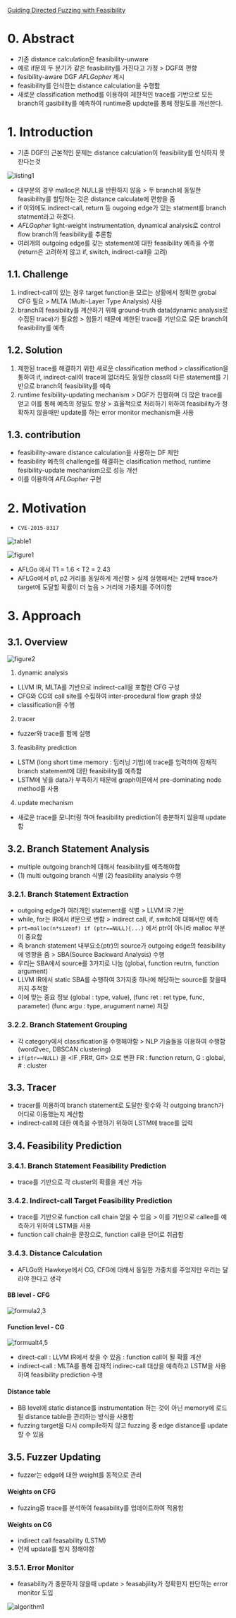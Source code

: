 [Guiding Directed Fuzzing with Feasibility](https://ieeexplore.ieee.org/stamp/stamp.jsp?tp=&arnumber=10190644)
# 0. Abstract
- 기존 distance calculation은 feasibility-unware
- 예로 if문의 두 분기가 같은 feasibility를 가진다고 가정 > DGF의 편향
- fesibility-aware DGF *AFLGopher* 제시
- feasibility를 인식한는 distance calculation을 수행함
- 새로운 classification method를 이용하여 제한적인 trace를 기반으로 모든 branch의 gasibility를 예측하여 runtime중 updqte를 통해 정밀도를 개선한다.
# 1. Introduction
- 기존 DGF의 근본적인 문제는 distance calculation이 feasibility를 인식하지 못한다는것

![listing1](../image/14_listing1.png)

- 대부분의 경우 malloc은 NULL을 반환하지 않음 > 두 branch에 동일한 feasibility를 할당하는 것은 distance calculate에 편향을 줌
- if 이외에도 indirect-call, return 등 ougoing edge가 있는 statment를 branch statment라고 하겠다.
- *AFLGopher* light-weight instrumentation, dynamical analysis로 control flow branch의 feasibility를 추론함
- 여러개의 outgoing edge를 갖는 statement에 대한 feasibility 예측을 수행 (return은 고려하지 않고 if, switch, indirect-call을 고려)

## 1.1. Challenge
1. indirect-call이 있는 경우 target function을 모르는 상황에서 정확한 grobal CFG 필요 > MLTA (Multi-Layer Type Analysis) 사용
2. branch의 feasibility를 계산하기 위해 ground-truth data(dynamic analysis로 수집된 trace)가 필요함 > 힘들기 때문에 제한된 trace를 기반으로 모든 branch의 feasibility를 예측

## 1.2. Solution
1. 제한된 trace를 해결하기 위한 새로운 classification method > classification을 통하여 if, indirect-call이 trace에 없더라도 동일한 class의 다른 statement를 기반으로 branch의 feasibility를 예측
2. runtime fesibility-updating mechanism >  DGF가 진행하며 더 많은 trace를 얻고 이를 통해 예측의 정밀도 향상 > 효율적으로 처리하기 위하여 feasibility가 정확하지 않을때만 update를 하는 error monitor mechanism을 사용

## 1.3. contribution
- feasibility-aware distance calculation을 사용하는 DF 제안
- feasibility 예측의 challenge를 해결하는 clasification method, runtime fesibility-update mechanism으로 성능 개선
- 이를 이용하여 *AFLGopher* 구현

# 2. Motivation
- `CVE-2015-8317`

![table1](../image/14_table1.png)

![figure1](../image/14_figure1.png)

- AFLGo 에서 T1 = 1.6 < T2 = 2.43
- AFLGo에서 p1, p2 거리를 동일하게 계산함 > 실제 실행해서는 2번째 trace가 target에 도달할 확률이 더 높음 > 거리에 가중치를 주어야함

# 3. Approach
## 3.1. Overview
![figure2](../image/14_figure2.png)
1. dynamic analysis
- LLVM IR, MLTA를 기반으로 indirect-call을 포함한 CFG 구성
- CFG와 CG의 call site를 수집하여 inter-procedural flow graph 생성
- classification을 수행
2. tracer
- fuzzer와 trace를 함께 실행
3. feasibility prediction
- LSTM (long short time memory : 딥러닝 기법)에 trace를 입력하여 잠재적 branch statement에 대한 feasibility를 예측함
- LSTM에 넣을 data가 부족하기 때문에 graph이론에서 pre-dominating node method를 사용
4. update mechanism
- 새로운 trace를 모니터링 하며 feasibility prediction이 충분하지 않을때 update함
## 3.2. Branch Statement Analysis
- multiple outgoing branch에 대해서 feasibility를 예측해야함
- (1) multi outgoing branch 식별 (2) feasibility analysis 수행
### 3.2.1. Branch Statement Extraction
- outgoing edge가 여러개인 statement를 식별 > LLVM IR 기반
- while, for는 IR에서 if문으로 변함 > indirect call, if, switch에 대해서만 예측
- `prt=malloc(n*sizeof) if (ptr==NULL){...}` 에서 ptr이 아니라 malloc 부분이 중요함
- 즉 branch statement 내부요소(ptr)의 source가 outgoing edge의 feasibility에 영향을 줌 > SBA(Source Backward Analysis) 수행
- 우리는 SBA에서 source를 3가지로 나눔 (global, function reutrn, function argument)
- LLVM IR에서 static SBA를 수행하여 3가지중 하나에 해당하는 source를 찾을때까지 추적함
- 이에 맞는 중요 정보 (global : type, value), (func ret : ret type, func, parameter) (func argu : type, arugument name) 저장
### 3.2.2. Branch Statement Grouping
- 각 category에서 classification을 수행해야함 > NLP 기술들을 이용하여 수행함 (word2vec, DBSCAN clustering)
- `if(ptr==NULL)` 을 <IF ,FR#, G#> 으로 변환 FR : function return, G : global, # : cluster

## 3.3. Tracer
- tracer를 이용하여 branch statement로 도달한 횟수와 각 outgoing branch가 어디로 이동했는지 계산함
- indirect-call에 대한 예측을 수행하기 위하여 LSTM에 trace를 입력

## 3.4. Feasibility Prediction
### 3.4.1. Branch Statement Feasibility Prediction
- trace를 기반으로 각 cluster의 확률을 계산 가능
### 3.4.2. Indirect-call Target Feasibility Prediction
- trace를 기반으로 function call chain 얻을 수 있음 > 이를 기반으로 callee를 예측하기 위하여 LSTM을 사용
- function call chain을 문장으로, function call을 단어로 취급함
### 3.4.3. Distance Calculation
- AFLGo와 Hawkeye에서 CG, CFG에 대해서 동일한 가중치를 주었지만 우리는 달라야 한다고 생각
#### BB level - CFG
![formula2,3](../image/14_formula2,3.png)

#### Function level - CG
![formualt4,5](../image/14_formula4,5.png)

- direct-call : LLVM IR에서 찾을 수 있음 : function call이 될  확률 계산
- indirect-call : MLTA를 통해 잠재적 indirec-call 대상을 예측하고 LSTM을 사용하여 feasibility prediction 수행

#### Distance table

- BB level에 static distance를 instrumentation 하는 것이 아닌 memory에 로드될 distance table을 관리하는 방식을 사용함
- fuzzing target을 다시 compile하지 않고 fuzzing 중 edge distance를 update할 수 있음
## 3.5. Fuzzer Updating
- fuzzer는 edge에 대한 weight를 동적으로 관리

#### Weights on CFG

- fuzzing중 trace를 분석하여 feasability를 업데이트하여 적용함
#### Weights on CG
- indirect call feasability (LSTM)
- 언제 update를 할지 정해야함
### 3.5.1. Error Monitor
- feasability가 충분하지 않을때 update > feasabjility가 정확한지 판단하는 error monitor 도입

![algorithm1](../image/14_algorithm1.png)